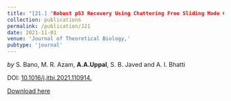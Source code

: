 ```yaml
---
title: "[21.] "Robust p53 Recovery Using Chattering Free Sliding Mode Control and a Gain-Scheduled Modified Utkin Observer"
collection: publications
permalink: /publication/J21
date: 2021-11-01
venue: 'Journal of Theoretical Biology,'
pubtype: 'journal'
---
```

*by* S. Bano, M. R. Azam, **A.A.Uppal**, S. B. Javed and A. I. Bhatti

DOI: [10.1016/j.jtbi.2021.110914.](https://doi.org/10.1016/j.jtbi.2021.110914)

[Download here](https://aauppal.github.io/files/J21.pdf)
